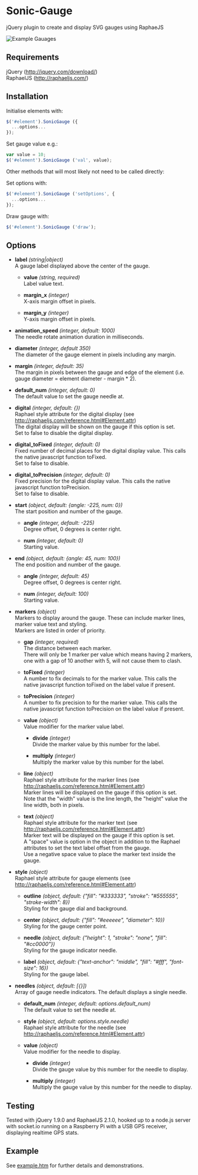 Sonic-Gauge
===========

jQuery plugin to create and display SVG gauges using RaphaeJS

![Example Gauages](https://raw.github.com/andyburton/Sonic-Gauge/master/example.png)


Requirements
------------

jQuery (http://jquery.com/download/)	
RaphaelJS (http://raphaeljs.com/)


Installation
------------

Initialise elements with:

```javascript
$('#element').SonicGauge ({
  ...options...
});
```

Set gauge value e.g.:

```javascript
var value = 10;
$('#element').SonicGauge ('val', value);
```

Other methods that will most likely not need to be called directly:

Set options with:

```javascript
$('#element').SonicGauge ('setOptions', {
  ...options...
});
```

Draw gauge with:

```javascript
$('#element').SonicGauge ('draw');
```


Options
-------

* **label** _(string|object)_  	
A gauge label displayed above the center of the gauge.

	* **value** _(string, required)_  
	Label value text.
	
	* **margin_x** _(integer)_  
	X-axis margin offset in pixels.  
	
	* **margin_y** _(integer)_  
	Y-axis margin offset in pixels.  

* **animation_speed** _(integer, default: 1000)_  
The needle rotate animation duration in milliseconds.  

* **diameter** _(integer, default 350)_  
The diameter of the gauge element in pixels including any margin.  

* **margin** _(integer, default: 35)_  
The margin in pixels between the gauge and edge of the element (i.e. gauge diameter = element diameter - margin * 2).  

* **default_num** _(integer, default: 0)_  
The default value to set the gauge needle at.  

* **digital** _(integer, default: {})_  
Raphael style attribute for the digital display (see http://raphaeljs.com/reference.html#Element.attr)  
The digital display will be shown on the gauge if this option is set.  
Set to false to disable the digital display.  

* **digital_toFixed** _(integer, default: 0)_  
Fixed number of decimal places for the digital display value. This calls the native javascript function toFixed.   
Set to false to disable.  

* **digital_toPrecision** _(integer, default: 0)_  
Fixed precision for the digital display value. This calls the native javascript function toPrecision.  
Set to false to disable.  

* **start** _(object, default: {angle: -225, num: 0})_  
The start position and number of the gauge.  
	
	* **angle** _(integer, default: -225)_  
	Degree offset, 0 degrees is center right.  
	
	* **num** _(integer, default: 0)_  
	Starting value.  
	
* **end** _(object, default: {angle: 45, num: 100})_  
The end position and number of the gauge.  
	
	* **angle** _(integer, default: 45)_  
	Degree offset, 0 degrees is center right.  
	
	* **num** _(integer, default: 100)_  
	Starting value.  
	
* **markers** _(object)_  
Markers to display around the gauge. These can include marker lines, marker value text and styling.  
Markers are listed in order of priority.

	* **gap** _(integer, required)_  
	The distance between each marker.  
	There will only be 1 marker per value which means having 2 markers, one with a gap of 10 another with 5, will not cause them to clash.  
	
	* **toFixed** _(integer)_  
	A number to fix decimals to for the marker value. This calls the native javascript function toFixed on the label value if present.  
	
	* **toPrecision** _(integer)_  
	A number to fix precision to for the marker value. This calls the native javascript function toPrecision on the label value if present.  
	
	* **value** _(object)_  
	Value modifier for the marker value label.  
	
		* **divide** _(integer)_  
		Divide the marker value by this number for the label.  
		
		* **multiply** _(integer)_  
		Multiply the marker value by this number for the label.  

	* **line** _(object)_  
	Raphael style attribute for the marker lines (see http://raphaeljs.com/reference.html#Element.attr)  
	Marker lines will be displayed on the gauge if this option is set.  
	Note that the "width" value is the line length, the "height" value the line width, both in pixels.  
	
	* **text** _(object)_  
	Raphael style attribute for the marker text (see http://raphaeljs.com/reference.html#Element.attr)  
	Marker text will be displayed on the gauge if this option is set.  
	A "space" value is option in the object in addition to the Raphael attributes to set the text label offset from the gauge.  
	Use a negative space value to place the marker text inside the gauge.  
	
* **style** _(object)_  
Raphael style attribute for gauge elements (see http://raphaeljs.com/reference.html#Element.attr)  

	* **outline** _(object, default: {"fill": "#333333", "stroke": "#555555", "stroke-width": 8})_  
	Styling for the gauge dial and background.  

	* **center** _(object, default: {"fill": "#eeeeee", "diameter": 10})_  
	Styling for the gauge center point.  

	* **needle** _(object, default: {"height": 1, "stroke": "none", "fill": "#cc0000"})_  
	Styling for the gauge indicator needle.   

	* **label** _(object, default: {"text-anchor": "middle", "fill": "#fff", "font-size": 16})_  
	Styling for the gauge label.  
	
* **needles** _(object, default: [{}])_  
Array of gauge needle indicators. The default displays a single needle.  

	* **default_num** _(integer, default: options.default_num)_  
	The default value to set the needle at.  
	
	* **style** _(object, default: options.style.needle)_  
	Raphael style attribute for the needle (see http://raphaeljs.com/reference.html#Element.attr)  
	
	* **value** _(object)_  
	Value modifier for the needle to display.  
	
		* **divide** _(integer)_  
		Divide the gauge value by this number for the needle to display.  
	
		* **multiply** _(integer)_  
		Multiply the gauge value by this number for the needle to display.  


Testing
-------

Tested with jQuery 1.9.0 and RaphaelJS 2.1.0, hooked up to a node.js server with socket.io running on a Raspberry Pi with a USB GPS receiver, displaying realtime GPS stats.


Example
-------

See [example.htm](https://github.com/andyburton/Sonic-Gauge/blob/master/example.htm) for further details and demonstrations.
